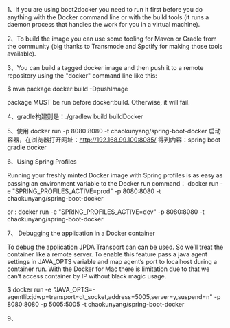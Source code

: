 1、if you are using boot2docker you need to run it first before you do anything with the Docker command line or with the build tools (it runs a daemon process that handles the work for you in a virtual machine).

2、To build the image you can use some tooling for Maven or Gradle from the community (big thanks to Transmode and Spotify for making those tools available).

3、You can build a tagged docker image and then push it to a remote repository using the "docker" command line like this:

  $ mvn package docker:build -DpushImage
  
  package MUST be run before docker:build. Otherwise, it will fail.
  
  4、gradle构建则是：./gradlew build buildDocker
  
  5、使用  docker run -p 8080:8080 -t chaokunyang/spring-boot-docker
  启动容器，在浏览器打开网址：http://192.168.99.100:8085/ 得到内容：spring boot gradle docker
  
  6、Using Spring Profiles
    
   Running your freshly minted Docker image with Spring profiles is as easy as passing an environment variable to the Docker run command：
   docker run -e "SPRING_PROFILES_ACTIVE=prod" -p 8080:8080 -t chaokunyang/spring-boot-docker
   
   or :
   docker run -e "SPRING_PROFILES_ACTIVE=dev" -p 8080:8080 -t chaokunyang/spring-boot-docker
   
 7、
 Debugging the application in a Docker container
 
 To debug the application JPDA Transport can can be used. So we’ll treat the container like a remote server. To enable this feature pass a java agent settings in JAVA_OPTS variable and map agent’s port to localhost during a container run. With the Docker for Mac there is limitation due to that we can’t access container by IP without black magic usage.
 
 $ docker run -e "JAVA_OPTS=-agentlib:jdwp=transport=dt_socket,address=5005,server=y,suspend=n" -p 8080:8080 -p 5005:5005 -t chaokunyang/spring-boot-docker
 
 9、